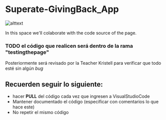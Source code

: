 # Superate-GivingBack_App
![alttext](https://www.superate.org.sv/wp-content/uploads/2018/11/logo_jupa.jpg "Superate Logo")

In this space we'll colaborate with the code source of the page.

### TODO el código que realicen será dentro de la rama "testingthepage"
Posteriormente será revisado por la Teacher Kristell para verificar que todo esté sin algún *bug*

## Recuerden seguir lo siguiente:
- hacer **PULL** del código cada vez que ingresen a VisualStudioCode
- Mantener documentado el código (especificar con comentarios lo que hace este)
- No repetir el mismo código
